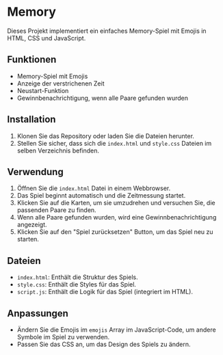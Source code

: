 # Memory

Dieses Projekt implementiert ein einfaches Memory-Spiel mit Emojis in HTML, CSS und JavaScript.

## Funktionen

- Memory-Spiel mit Emojis
- Anzeige der verstrichenen Zeit
- Neustart-Funktion
- Gewinnbenachrichtigung, wenn alle Paare gefunden wurden

## Installation

1. Klonen Sie das Repository oder laden Sie die Dateien herunter.
2. Stellen Sie sicher, dass sich die `index.html` und `style.css` Dateien im selben Verzeichnis befinden.

## Verwendung

1. Öffnen Sie die `index.html` Datei in einem Webbrowser.
2. Das Spiel beginnt automatisch und die Zeitmessung startet.
3. Klicken Sie auf die Karten, um sie umzudrehen und versuchen Sie, die passenden Paare zu finden.
4. Wenn alle Paare gefunden wurden, wird eine Gewinnbenachrichtigung angezeigt.
5. Klicken Sie auf den "Spiel zurücksetzen" Button, um das Spiel neu zu starten.

## Dateien

- `index.html`: Enthält die Struktur des Spiels.
- `style.css`: Enthält die Styles für das Spiel.
- `script.js`: Enthält die Logik für das Spiel (integriert im HTML).

## Anpassungen

- Ändern Sie die Emojis im `emojis` Array im JavaScript-Code, um andere Symbole im Spiel zu verwenden.
- Passen Sie das CSS an, um das Design des Spiels zu ändern.

